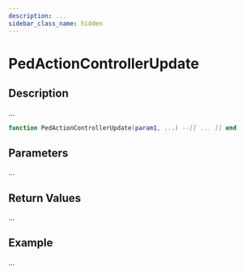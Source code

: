 ```yaml
---
description: ...
sidebar_class_name: hidden
---
```


# PedActionControllerUpdate

## Description

...

```lua
function PedActionControllerUpdate(param1, ...) --[[ ... ]] end
```

## Parameters

...

## Return Values

...

## Example

...

